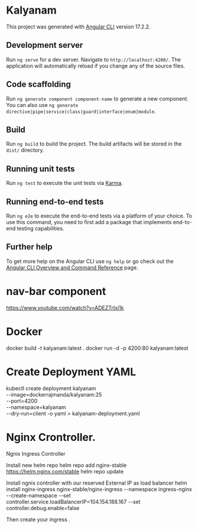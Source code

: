 # Kalyanam

This project was generated with [Angular CLI](https://github.com/angular/angular-cli) version 17.2.2.

## Development server

Run `ng serve` for a dev server. Navigate to `http://localhost:4200/`. The application will automatically reload if you change any of the source files.

## Code scaffolding

Run `ng generate component component-name` to generate a new component. You can also use `ng generate directive|pipe|service|class|guard|interface|enum|module`.

## Build

Run `ng build` to build the project. The build artifacts will be stored in the `dist/` directory.

## Running unit tests

Run `ng test` to execute the unit tests via [Karma](https://karma-runner.github.io).

## Running end-to-end tests

Run `ng e2e` to execute the end-to-end tests via a platform of your choice. To use this command, you need to first add a package that implements end-to-end testing capabilities.

## Further help

To get more help on the Angular CLI use `ng help` or go check out the [Angular CLI Overview and Command Reference](https://angular.io/cli) page.

# nav-bar component 
  https://www.youtube.com/watch?v=ADEZTrIxj1k
 

# Docker 
  docker build -t kalyanam:latest .
  docker run -d -p 4200:80 kalyanam:latest

# Create Deployment YAML 
kubectl create deployment kalyanam \
  --image=dockerrajmanda/kalyanam:25 \
  --port=4200 \
  --namespace=kalyanam \
  --dry-run=client -o yaml > kalyanam-deployment.yaml

# Nginx Crontroller. 
Ngnix Ingress Controller 

Install new helm repo
	helm repo add nginx-stable https://helm.nginx.com/stable
	helm repo update

Install ngnix controller with our reserved External IP as load balancer
	helm install nginx-ingress nginx-stable/nginx-ingress   --namespace ingress-nginx   --create-namespace   --set controller.service.loadBalancerIP=104.154.188.167   --set controller.debug.enable=false

Then create your ingress .  
  
